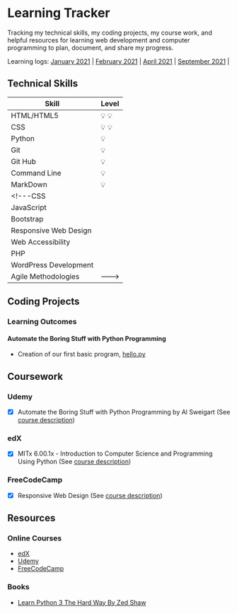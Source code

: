 # Learning Tracker

Tracking my technical skills, my coding projects, my course work, and helpful resources for learning web development and computer programming to plan, document, and share my progress.

Learning logs:
[January 2021](https://github.com/mjll-codes/learning-tracker/blob/main/learning-logs/2021-January.md) |
[February 2021](https://github.com/mjll-codes/learning-tracker/blob/main/learning-logs/2021-February.md) |
[April 2021](https://github.com/mjll-codes/learning-tracker/blob/main/learning-logs/2021-April.md) |
[September 2021](https://github.com/mjll-codes/learning-tracker/blob/main/learning-logs/2021-September.md) |



## Technical Skills

Skill | Level
--- | ---
HTML/HTML5 | :bulb: :bulb: 
CSS | :bulb: :bulb:
Python | :bulb:
Git | :bulb:
Git Hub | :bulb:
Command Line | :bulb:
MarkDown | :bulb:
<!---CSS |
JavaScript |
Bootstrap |
Responsive Web Design |
Web Accessibility |
PHP |
WordPress Development |
Agile Methodologies |--->


## Coding Projects

### Learning Outcomes

#### Automate the Boring Stuff with Python Programming

- Creation of our first basic program, [hello.py](https://github.com/mjll-codes/learning-tracker/blob/main/learning-outcomes/hello.py)

<!---Design and implement a responsive website for a minimum of two platforms while adhering to validation and accessibility standards.

Skills used: HTML5, CSS3, JavaScript, Bootstrap 4, responsive web design, web accessibility

Course project: Web Design for Everybody Capstone

[GitHub repository](https://github.com/SabineEmden/SabineEmden.github.io)--->


## Coursework

<!---### Coursera

- [X] Internet History, Technology, and Security
(See [course description](https://www.coursera.org/learn/internet-history))

- [X] Web Design for Everybody (Basics of Web Development and Coding) Specialization
(See [course descriptions](https://www.coursera.org/specializations/web-design))
  - [X] Introduction to HTML5
  - [X] Introduction to CSS3
  - [X] Interactivity with JavaScript
  - [X] Advanced Styling with Responsive Design
  - [X] Web Desing for Everybody Capstone

- [ ] Python for Everybody Specialization
(See [course descriptions](https://www.coursera.org/specializations/python))
  - [X] Programming for Everybody (Getting Started with Python)
  - [ ] Python Data Structures
  - [ ] Using Python to Access Web Data
  - [ ] Using Databases with Python
  - [ ] Capstone: Retrieving, Processing, and Visualizing Data with Python

- [ ] Web Applications for Everybody Specialization
(See [course descriptions](https://www.coursera.org/specializations/web-applications))
  - [ ] Building Web Applications in PHP
  - [ ] Introduction to Structured Query Language (SQL)
  - [ ] Building Database Applications in PHP
  - [ ] JavaScript, jQuery, and JSON

- [ ] Agile Development Specialization (See [course descriptions](https://www.coursera.org/specializations/agile-development))
  - [X] Agile Meets Design Thinking
  - [X] Running Product Design Sprints
  - [ ] Managing an Agile Team
  - [ ] Hypothesis Driven Development
  - [ ] Agile Development in Practice (Project-centered Course)

### Udacity

- [X] Shell Workshop
(See [course description](https://www.udacity.com/course/shell-workshop--ud206))

- [X] Version Control with Git
(See [course description](https://www.udacity.com/course/version-control-with-git--ud123))

- [X] GitHub & Collaboration
(Course discontinued)

- [X] Writing READMEs
(See [course description](https://www.udacity.com/course/writing-readmes--ud777))--->

### Udemy

- [X] Automate the Boring Stuff with Python Programming by Al Sweigart (See [course description](https://www.udemy.com/course/automate/))

### edX

- [x] MITx 6.00.1x - Introduction to Computer Science and Programming Using Python (See [course description](https://www.edx.org/course/introduction-to-computer-science-and-programming-7))

### FreeCodeCamp

- [X] Responsive Web Design (See [course description](https://www.freecodecamp.org/learn/responsive-web-design))

## Resources

### Online Courses
<!---
- [Coursera](https://www.coursera.org)
- [Udacity](https://www.udacity.com)--->
- [edX](https://www.edx.org)
- [Udemy](https://www.udemy.com)
- [FreeCodeCamp](https://www.freecodecamp.com)

### Books

- [Learn Python 3 The Hard Way By Zed Shaw](https://shop.learncodethehardway.org/access/buy/9/)
<!---### Tutorials

- [Learn to Code HTML & CSS](https://learn.shayhowe.com) by Shay Howe
- [W3Schools Online Web Tutorials](https://www.w3schools.com)
- [MDN Web Docs](https://developer.mozilla.org/en-US/)

### Coding Challenges

- [Frontend Mentor](https://www.frontendmentor.io)

### Tools

- [The W3C Markup Validation Service](https://validator.w3.org)
- [WAVE Web Accessibility Evaluation Tool](https://wave.webaim.org)
- [Bootstrap](https://getbootstrap.com), CSS framework
- [Git](https://git-scm.com), version control system
- [Visual Studio Code](https://wptavern.com), text editor
- [Local](https://localwp.com), local WordPress development

### Documentation

- [WebAIM's WCAG 2 Checklist](https://webaim.org/standards/wcag/checklist)
- [GitHub](https://help.github.com/en/github)
- [WordPress Developer Resources](https://developer.wordpress.org)

### Blogs

- [freeCodeCamp](https://www.freecodecamp.org/news/)
- [WordPress Tavern](https://wptavern.com)

### Podcasts

- [Learn to Code With Me](https://learntocodewith.me/podcast/) with Laurence Bradford
- [CodeNewbie](https://www.codenewbie.org/podcast) with Saron Yitbarek


### Books

- [A Mind For Numbers: How to Excel at Math and Science](https://barbaraoakley.com/books/a-mind-for-numbers/) by Barbara Oakley

## Acknowledgements

This project is inspired by Syk Houdeib's [Learning Tracker](https://github.com/Syknapse/My-Learning-Tracker), by Alexander Kallaway's [#100DaysOfCode Challenge](https://github.com/kallaway/100-days-of-code), and by Shovan Chatterjee's [Full Stack Web Developer Path](https://github.com/shovanch/fullstack-web-developer-path).

I found Syk Houdeib's [Learning Tracker](https://github.com/Syknapse/My-Learning-Tracker) through his post for freeCodeCamp [How I switches career and got a developer job in 10 months: a true story](https://www.freecodecamp.org/news/how-i-switched-careers-and-got-a-developer-job-in-10-months-a-true-story-b8895e855a8b/).


## Note

- If you like this repo and find it useful, please consider starring it &#9733; (on the top right of the page).
- If you would like to use it as a template to track your own learning, you can fork the repo and customize the files to your own needs.--->
